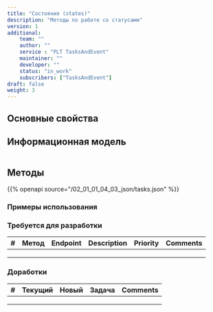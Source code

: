 ```yaml
---
title: "Состояния (states)"
description: "Методы по работе со статусами"
version: 1
additional:
    team: ""
    author: ""
    service : "PLT TasksAndEvent"
    maintainer: ""
    developer: ""
    status: "in_work"
    subscribers: ["TasksAndEvent"]
draft: false
weight: 3
---
```


## Основные свойства


## Информационная модель

```json

```

## Методы

{{% openapi source="/02_01_01_04_03_json/tasks.json" %}}

### Примеры использования



### Требуется для разработки

| #   | Метод | Endpoint | Description | Priority | Comments |
| --- | ----- | -------- | ----------- | -------- | -------- |
|     |       |          |             |          |          |
|     |       |          |             |          |          |
|     |       |          |             |          |          |


### Доработки

| #   | Текущий | Новый | Задача | Comments |
| --- | ------- | ----- | ------ | -------- |
|     |         |       |        |          |
|     |         |       |        |          |
|     |         |       |        |          |

